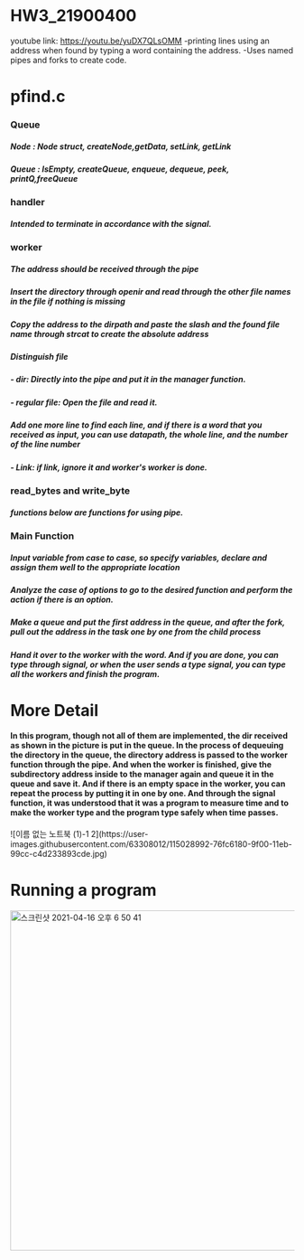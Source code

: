 # HW3_21900400
youtube link: https://youtu.be/yuDX7QLsOMM
-printing lines using an address when found by typing a word containing the address.
-Uses named pipes and forks to create code.    
<h1>pfind.c</h1>
  <h3> Queue </h3>
     <h5> Node : Node struct, createNode,getData, setLink, getLink</h5>
     <h5> Queue : IsEmpty, createQueue, enqueue, dequeue, peek, printQ,freeQueue</h5>
  <h3> handler </h3>
    <h5>Intended to terminate in accordance with the signal.</h5>
  <h3> worker </h3>
    <h5> The address should be received through the pipe</h5>
    <h5>Insert the directory through openir and read through the other file names in the file if nothing is missing</h5>
    <h5>Copy the address to the dirpath and paste the slash and the found file name through strcat to create the absolute address</h5>
    <h5>Distinguish file</h5>
    <h5>- dir: Directly into the pipe and put it in the manager function.</h5>
    <h5>- regular file: Open the file and read it. </h5>
    <h5>Add one more line to find each line, and if there is a word that you received as input, you can use datapath, the whole line, and the number of the line number</h5>
    <h5>- Link: if link, ignore it and worker's worker is done. </h5>
   <h3>read_bytes and write_byte</h3>
    <h5>functions below are functions for using pipe.</h5>
   <h3>Main Function</h3>
    <h5>Input variable from case to case, so specify variables, declare and assign them well to the appropriate location</h5>
    <h5>Analyze the case of options to go to the desired function and perform the action if there is an option.</h5>
    <h5>Make a queue and put the first address in the queue, and after the fork, pull out the address in the task one by one from the child process </h5>
    <h5>Hand it over to the worker with the word. And if you are done, you can type through signal, or when the user sends a type signal, you can type all the workers and finish the program. </h5>
    
<h1>More Detail</h1>
<h4>In this program, though not all of them are implemented, the dir received as shown in the picture is put in the queue. In the process of dequeuing the directory in the queue, the directory address is passed to the worker function through the pipe. And when the worker is finished, give the subdirectory address inside to the manager again and queue it in the queue and save it. And if there is an empty space in the worker, you can repeat the process by putting it in one by one. And through the signal function, it was understood that it was a program to measure time and to make the worker type and the program type safely when time passes.</h4>
![이름 없는 노트북 (1)-1 2](https://user-images.githubusercontent.com/63308012/115028992-76fc6180-9f00-11eb-99cc-c4d233893cde.jpg)

<h1>Running a program</h1>
<img width="602" alt="스크린샷 2021-04-16 오후 6 50 41" src="https://user-images.githubusercontent.com/63308012/115028747-30a70280-9f00-11eb-9ee0-a8229541aa8c.png">
